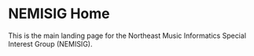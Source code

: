 # NEMISIG Home

This is the main landing page for the Northeast Music Informatics Special Interest Group (NEMISIG).

